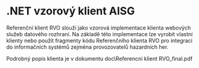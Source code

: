 # .NET vzorový klient AISG

Referenční klient RVO slouží jako vzorová implementace klienta webových služeb datového rozhraní. Na základě této implementace lze
vyrobit vlastní klienty nebo použít fragmenty kódu Referenčního klienta RVO pro integraci do informačních  systémů zejména provozovatelů hazardních her.

Podrobný popis klienta je v dokumentu doc\Referencni klient RVO_final.pdf